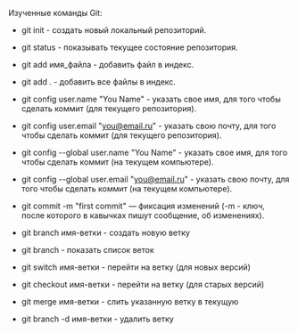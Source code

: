 Изученные команды Git:

- git init - создать новый локальный репозиторий.
- git status - показывать текущее состояние репозитория.
- git add имя_файла - добавить файл в индекс.
- git add . - добавить все файлы в индекс.
- git config user.name "You Name" - указать свое имя, для того чтобы сделать коммит (для текущего репозитория).
- git config user.email "you@email.ru" - указать свою почту, для того чтобы сделать коммит (для текущего репозитория).
- git config --global user.name "You Name" -  указать свое имя, для того чтобы сделать коммит (на текущем компьютере).
- git config --global user.email "you@email.ru" -  указать свою почту, для того чтобы сделать коммит (на текущем компьютере).
- git commit -m "first commit" — фиксация изменений (-m - ключ, после которого в кавычках пишут сообщение, об изменениях).

- git branch имя-ветки - создать новую ветку
- git branch - показать список веток
- git switch имя-ветки - перейти на ветку (для новых версий)
- git checkout имя-ветки - перейти на ветку (для старых версий)
- git merge имя-ветки - слить указанную ветку в текущую
- git branch -d имя-ветки - удалить ветку
